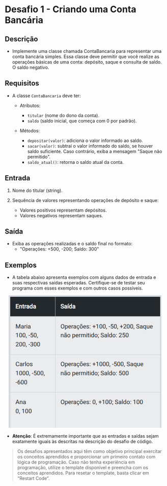 # Desafio 1 - Criando uma Conta Bancária

## Descrição

- Implemente uma classe chamada ContaBancaria para representar uma conta bancária simples. Essa classe deve permitir que você realize as operações básicas de uma conta: depósito, saque e consulta de saldo. O saldo negativo.

## Requisitos

- A classe `ContaBancaria` deve ter:

    - Atributos:
        - `titular` (nome do dono da conta).
        - `saldo` (saldo inicial, que começa com 0 por padrão).

    - Métodos:
        - `depositar(valor)`: adiciona o valor informado ao saldo.
        - `sacar(valor)`: subtrai o valor informado do saldo, se houver saldo suficiente. Caso contrário, exiba a mensagem "Saque não permitido".
        - `saldo_atual()`: retorna o saldo atual da conta.

## Entrada

1.  Nome do titular (string).
2.  Sequência de valores representando operações de depósito e saque:

    - Valores positivos representam depósitos.
    - Valores negativos representam saques.

## Saída

- Exiba as operações realizadas e o saldo final no formato:  
    - "Operações: +500, -200; Saldo: 300" 

## Exemplos

- A tabela abaixo apresenta exemplos com alguns dados de entrada e suas respectivas saídas esperadas. Certifique-se de testar seu programa com esses exemplos e com outros casos possíveis.

<p align="center">
    <img src="images/image-1.png" alt="" width="480">
</p>

- **Atenção**: É extremamente importante que as entradas e saídas sejam exatamente iguais às descritas na descrição do desafio de código.

> Os desafios apresentados aqui têm como objetivo principal exercitar os conceitos aprendidos e proporcionar um primeiro contato com lógica de programação. Caso não tenha experiência em programação, utilize o template disponível e preencha com os conceitos aprendidos. Para resetar o template, basta clicar em “Restart Code”.

